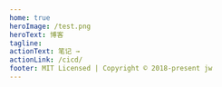 ```yaml
---
home: true
heroImage: /test.png
heroText: 博客
tagline:
actionText: 笔记 →
actionLink: /cicd/
footer: MIT Licensed | Copyright © 2018-present jw
---
```

